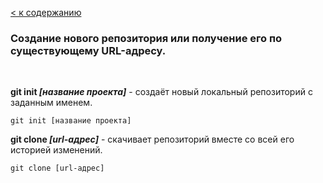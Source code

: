 [< к содержанию](./readme.md)

### Создание нового репозитория или получение его по существующему URL-адресу.

<br>   

**git init *[название проекта]*** - cоздаёт новый локальный репозиторий с заданным именем.

```
git init [название проекта]    
```


**git clone *[url-адрес]*** - cкачивает репозиторий вместе со всей его историей изменений.

````
git clone [url-адрес]